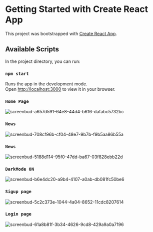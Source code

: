 # Getting Started with Create React App

This project was bootstrapped with [Create React App](https://github.com/facebook/create-react-app).

## Available Scripts

In the project directory, you can run:

### `npm start`

Runs the app in the development mode.\
Open [http://localhost:3000](http://localhost:3000) to view it in your browser.
### `Home Page`

![screenbud-a657d591-64e8-44d4-b616-dafabc5732bc](https://user-images.githubusercontent.com/76027073/176455589-3886cf89-7d5b-4347-9b7c-ed6170005797.png)

### `News`

![screenbud-708cf96b-cf04-48e7-9b7b-f9b5aa86b55a](https://user-images.githubusercontent.com/76027073/176455801-96358d7c-579c-4e64-815c-a1fee68ba43b.png)

### `News`

![screenbud-5188d114-95f0-47dd-ba67-03f828ebb22d](https://user-images.githubusercontent.com/76027073/176456015-f2721fd3-cfbc-4025-8a3a-7e0574b7a074.png)


### `DarkMode ON`

![screenbud-b6e4dc20-a9b4-4107-a0ab-db081fc50be6](https://user-images.githubusercontent.com/76027073/176455870-50b82b54-2ae0-4ccf-a55f-aa28645ae9da.png)

### `Sigup page`

![screenbud-5c2c373e-1044-4a04-8652-11cdc8207614](https://user-images.githubusercontent.com/76027073/176456159-0d734ace-7b3b-4c4a-bc8f-31ea6b2c7933.png)

### `Login page`

![screenbud-61a8b81f-3b34-4626-9cd8-429a9a0a7196](https://user-images.githubusercontent.com/76027073/176456201-a5bc8d8a-284c-4113-9562-653658625181.png)

